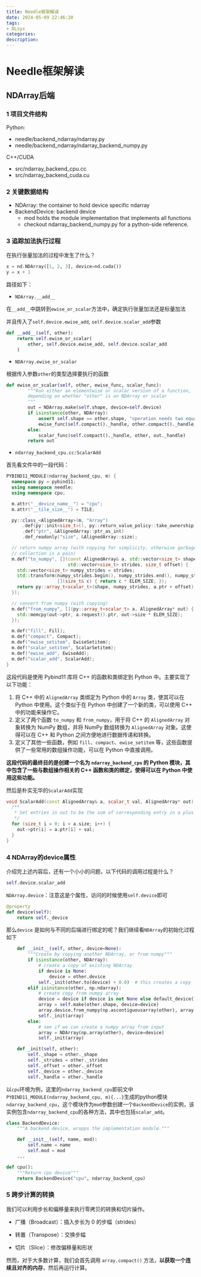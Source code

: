 ```yaml
---
title: Needle框架解读
date: 2024-05-09 22:46:20
tags: 
- DLsys
categories:
description:
---
```


# Needle框架解读

## NDArray后端

### 1 项目文件结构

Python:

- needle/backend_ndarray/ndarray.py
- needle/backend_ndarray/ndarray_backend_numpy.py

C++/CUDA

- src/ndarray_backend_cpu.cc
- src/ndarray_backend_cuda.cu

### 2 关键数据结构

- NDArray: the container to hold device specific ndarray
- BackendDevice: backend device
  - mod holds the module implementation that implements all functions
  - checkout ndarray_backend_numpy.py for a python-side reference.

### 3 追踪加法执行过程

在执行张量加法的过程中发生了什么？

```python
x = nd.NDArray([1, 2, 3], device=nd.cuda())
y = x + 1
```

路径如下：

- `NDArray.__add__`

在`__add__`中跳转到`ewise_or_scalar`方法中，确定执行张量加法还是标量加法

并且传入了`self.device.ewise_add`, `self.device.scalar_add`参数

```python
def __add__(self, other):
    return self.ewise_or_scalar(
        other, self.device.ewise_add, self.device.scalar_add
    )
```

- `NDArray.ewise_or_scalar`

根据传入参数`other`的类型选择要执行的函数

```python
def ewise_or_scalar(self, other, ewise_func, scalar_func):
        """Run either an elementwise or scalar version of a function,
        depending on whether "other" is an NDArray or scalar
        """
        out = NDArray.make(self.shape, device=self.device)
        if isinstance(other, NDArray):
            assert self.shape == other.shape, "operation needs two equal-sized arrays"
            ewise_func(self.compact()._handle, other.compact()._handle, out._handle)
        else:
            scalar_func(self.compact()._handle, other, out._handle)
        return out
```

- `ndarray_backend_cpu.cc:ScalarAdd`

首先看文件中的一段代码：

```c++
PYBIND11_MODULE(ndarray_backend_cpu, m) {
  namespace py = pybind11;
  using namespace needle;
  using namespace cpu;

  m.attr("__device_name__") = "cpu";
  m.attr("__tile_size__") = TILE;

  py::class_<AlignedArray>(m, "Array")
      .def(py::init<size_t>(), py::return_value_policy::take_ownership)
      .def("ptr", &AlignedArray::ptr_as_int)
      .def_readonly("size", &AlignedArray::size);

  // return numpy array (with copying for simplicity, otherwise garbage
  // collection is a pain)
  m.def("to_numpy", [](const AlignedArray& a, std::vector<size_t> shape,
                       std::vector<size_t> strides, size_t offset) {
    std::vector<size_t> numpy_strides = strides;
    std::transform(numpy_strides.begin(), numpy_strides.end(), numpy_strides.begin(),
                   [](size_t& c) { return c * ELEM_SIZE; });
    return py::array_t<scalar_t>(shape, numpy_strides, a.ptr + offset);
  });

  // convert from numpy (with copying)
  m.def("from_numpy", [](py::array_t<scalar_t> a, AlignedArray* out) {
    std::memcpy(out->ptr, a.request().ptr, out->size * ELEM_SIZE);
  });

  m.def("fill", Fill);
  m.def("compact", Compact);
  m.def("ewise_setitem", EwiseSetitem);
  m.def("scalar_setitem", ScalarSetitem);
  m.def("ewise_add", EwiseAdd);
  m.def("scalar_add", ScalarAdd);
}
```

这段代码是使用 Pybind11 库将 C++ 的函数和类绑定到 Python 中。主要实现了以下功能：

1. 将 C++ 中的 `AlignedArray` 类绑定为 Python 中的 `Array` 类，使其可以在 Python 中使用。这个类似于在 Python 中创建了一个新的类，可以使用 C++ 中的功能来操作它。
2. 定义了两个函数 `to_numpy` 和 `from_numpy`，用于将 C++ 的 `AlignedArray` 对象转换为 NumPy 数组，并将 NumPy 数组转换为 `AlignedArray` 对象。这使得可以在 C++ 和 Python 之间方便地进行数据传递和转换。
3. 定义了其他一些函数，例如 `fill`、`compact`、`ewise_setitem` 等，这些函数提供了一些常用的数组操作功能，可以在 Python 中直接调用。

**这段代码的最终目的是创建一个名为 `ndarray_backend_cpu` 的 Python 模块，其中包含了一些与数组操作相关的 C++ 函数和类的绑定，使得可以在 Python 中使用这些功能。**

然后是朴实无华的`ScalarAdd`实现

```c++
void ScalarAdd(const AlignedArray& a, scalar_t val, AlignedArray* out) {
  /**
   * Set entries in out to be the sum of corresponding entry in a plus the scalar val.
   */
  for (size_t i = 0; i < a.size; i++) {
    out->ptr[i] = a.ptr[i] + val;
  }
}
```

### 4 NDArray的device属性

介绍完上述内容后，还有一个小小的问题，以下代码的调用过程是什么？

```python
self.device.scalar_add
```

`NDArray.device`：注意这是个属性，访问的时候使用`self.device`即可

```python
@property
def device(self):
    return self._device
```

那么`device` 是如何与不同的后端进行绑定的呢？我们继续看`NDArray`的初始化过程如下

```python
    def __init__(self, other, device=None):
        """Create by copying another NDArray, or from numpy"""
        if isinstance(other, NDArray):
            # create a copy of existing NDArray
            if device is None:
                device = other.device
            self._init(other.to(device) + 0.0)  # this creates a copy
        elif isinstance(other, np.ndarray):
            # create copy from numpy array
            device = device if device is not None else default_device()
            array = self.make(other.shape, device=device)
            array.device.from_numpy(np.ascontiguousarray(other), array._handle)
            self._init(array)
        else:
            # see if we can create a numpy array from input
            array = NDArray(np.array(other), device=device)
            self._init(array)

    def _init(self, other):
        self._shape = other._shape
        self._strides = other._strides
        self._offset = other._offset
        self._device = other._device
        self._handle = other._handle
```

以`cpu`环境为例，这里的`ndarray_backend_cpu`即前文中`PYBIND11_MODULE(ndarray_backend_cpu, m){...}`生成的python模块`ndarray_backend_cpu`，这个模块作为`mod`参数创建一个`BackendDevice`的实例，该实例包含`ndarray_backend_cpu`的各种方法，其中也包括`scalar_add`。

```python
class BackendDevice:
    """A backend device, wrapps the implementation module."""

    def __init__(self, name, mod):
        self.name = name
        self.mod = mod
    ...

def cpu():
    """Return cpu device"""
    return BackendDevice("cpu", ndarray_backend_cpu)
```

### 5 跨步计算的转换

我们可以利用步长和偏移量来执行零拷贝的转换和切片操作。

- 广播（Broadcast）：插入步长为 0 的步幅（strides） 

- 转置（Transpose）：交换步幅 

- 切片（Slice）：修改偏移量和形状 

然而，对于大多数计算，我们会首先调用 `array.compact()` 方法，**以获取一个连续且对齐的内存**，然后再运行计算。
